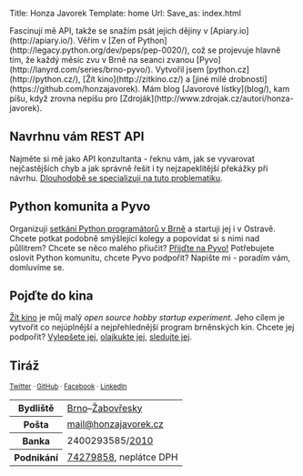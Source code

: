 Title: Honza Javorek
Template: home
Url:
Save_as: index.html

<div markdown="1" class="profile">
Fascinují mě API, takže se snažím psát jejich dějiny v [Apiary.io](http://apiary.io/). Věřím v [Zen of Python](http://legacy.python.org/dev/peps/pep-0020/), což se projevuje hlavně tím, že každý měsíc zvu v Brně na seanci zvanou [Pyvo](http://lanyrd.com/series/brno-pyvo/). Vytvořil jsem [python.cz](http://python.cz/), [Žít kino](http://zitkino.cz/) a [jiné milé drobnosti](https://github.com/honzajavorek). Mám blog [Javorové lístky](blog/), kam píšu, když zrovna nepíšu pro [Zdroják](http://www.zdrojak.cz/autori/honza-javorek).
</div>

## Navrhnu vám REST API

Najměte si mě jako API konzultanta - řeknu vám, jak se vyvarovat nejčastějších chyb a jak správně řešit i ty nejzapeklitější překážky při návrhu. [Dlouhodobě se specializuji na tuto problematiku](http://cz.linkedin.com/in/honzajavorek).

## Python komunita a Pyvo

Organizuji [setkání Python programátorů v Brně](http://lanyrd.com/series/brno-pyvo/) a startuji jej i v Ostravě. Chcete potkat podobně smýšlející kolegy a popovídat si s nimi nad půllitrem? Chcete se něco malého přiučit? [Přijďte na Pyvo!](http://python.cz/#pyvo) Potřebujete oslovit Python komunitu, chcete Pyvo podpořit? Napište mi - poradím vám, domluvíme se.

## Pojďte do kina

[Žít kino](http://zitkino.cz/) je můj malý *open source hobby startup experiment*. Jeho cílem je vytvořit co nejúplnější a nejpřehlednější program brněnských kin. Chcete jej podpořit? [Vylepšete jej](https://github.com/honzajavorek/zitkino/), [olajkukte jej](https://www.facebook.com/zitkino), [sledujte jej](https://twitter.com/zitkino).

## Tiráž

<p><small>
    <a href="http://twitter.com/honzajavorek">Twitter</a> &middot;
    <a href="http://github.com/honzajavorek">GitHub</a> &middot;
    <a href="http://facebook.com/honzajavorek">Facebook</a> &middot;
    <a href="http://cz.linkedin.com/in/honzajavorek">LinkedIn</a>
</small></p>
<table>
    <tr>
        <th>Bydliště</th>
        <td><a href="http://www.zitbrno.cz/">Brno</a>&ndash;<a href="https://cs.wikipedia.org/wiki/Brno-%C5%BDabov%C5%99esky">Žabovřesky</a></td>
    </tr>
    <tr>
        <th>Pošta</th>
        <td><a href="mailto:mail&#64;honzajavorek.cz">mail&#64;<!---->honzajavorek.cz</a></td>
    </tr>
    <tr>
        <th>Banka</th>
        <td>2400293585/<a href="http://www.fio.cz/">2010</a></td>
    </tr>
    <tr>
        <th>Podnikání</th>
        <td><a href="http://wwwinfo.mfcr.cz/cgi-bin/ares/darv_rzp.cgi?ico=74279858&amp;jazyk=cz&amp;xml=1&amp;rozsah=0">74279858</a>, neplátce DPH</td>
    </tr>
</table>

